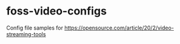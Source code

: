 # foss-video-configs
Config file samples for https://opensource.com/article/20/2/video-streaming-tools
